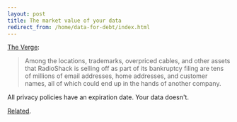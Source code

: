 ```yaml
---
layout: post
title: The market value of your data
redirect_from: /home/data-for-debt/index.html
---
```

<p><a href="http://www.theverge.com/2015/3/24/8285319/radioshack-selling-customer-information-bankruptcy">The Verge</a>:</p>

<blockquote>
  <p>Among the locations, trademarks, overpriced cables, and other assets that RadioShack is selling off as part of its bankruptcy filing are tens of millions of email addresses, home addresses, and customer names, all of which could end up in the hands of another company.</p>
</blockquote>

<p>All privacy policies have an expiration date. Your data doesn't.</p>

<p><a href="http://www.practicallyefficient.com/home/data-and-brimstone">Related</a>.</p>

